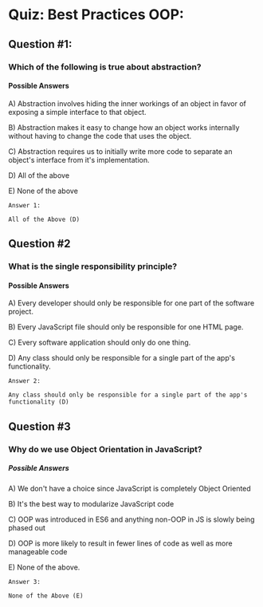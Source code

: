 # Quiz: Best Practices OOP:

## Question #1:
### Which of the following is true about abstraction?

#### Possible Answers
  A) Abstraction involves hiding the inner workings of an object in favor of exposing a simple interface to that object.

  B) Abstraction makes it easy to change how an object works internally without having to change the code that uses the object.

  C) Abstraction requires us to initially write more code to separate an object's interface from it's implementation.

  D) All of the above

  E) None of the above

    Answer 1: 

    All of the Above (D)


## Question #2
### What is the single responsibility principle?

#### Possible Answers
  A) Every developer should only be responsible for one part of the software project.

  B) Every JavaScript file should only be responsible for one HTML page.

  C) Every software application should only do one thing.

  D) Any class should only be responsible for a single part of the app's functionality.

    Answer 2: 

    Any class should only be responsible for a single part of the app's functionality (D)


## Question #3
### Why do we use Object Orientation in JavaScript?

##### Possible Answers
  A) We don't have a choice since JavaScript is completely Object Oriented

  B) It's the best way to modularize JavaScript code

  C) OOP was introduced in ES6 and anything non-OOP in JS is slowly being phased out

  D) OOP is more likely to result in fewer lines of code as well as more manageable code

  E) None of the above.

    Answer 3: 

    None of the Above (E)
